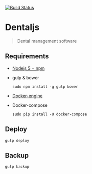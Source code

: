 [![Build Status](https://travis-ci.org/romeroyonatan/dentaljs.svg?branch=master)](https://travis-ci.org/romeroyonatan/dentaljs)

# Dentaljs

> Dental management software

## Requirements

* [Nodejs 5 + npm](https://nodejs.org/en/download/package-manager/)
* gulp & bower
  ```/bin/bash
  sudo npm install -g gulp bower
  ```

* [Docker-engine](https://docs.docker.com/engine/installation/linux/fedora/)

* Docker-compose
  ```/bin/bash
  sudo pip install -U docker-compose
  ```

## Deploy

  ```/bin/bash
  gulp deploy    
  ```

## Backup

  ```/bin/bash
  gulp backup
  ```
